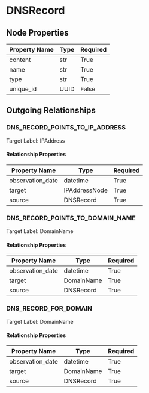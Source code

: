
# DNSRecord

## Node Properties

| Property Name | Type | Required |
| ------------- | ---- | -------- |
| content | str | True |
| name | str | True |
| type | str | True |
| unique_id | UUID | False |


## Outgoing Relationships

### DNS_RECORD_POINTS_TO_IP_ADDRESS

Target Label: IPAddress

#### Relationship Properties

| Property Name | Type | Required |
| ------------- | ---- | -------- |
| observation_date | datetime | True |
| target | IPAddressNode | True |
| source | DNSRecord | True |


### DNS_RECORD_POINTS_TO_DOMAIN_NAME

Target Label: DomainName

#### Relationship Properties

| Property Name | Type | Required |
| ------------- | ---- | -------- |
| observation_date | datetime | True |
| target | DomainName | True |
| source | DNSRecord | True |


### DNS_RECORD_FOR_DOMAIN

Target Label: DomainName

#### Relationship Properties

| Property Name | Type | Required |
| ------------- | ---- | -------- |
| observation_date | datetime | True |
| target | DomainName | True |
| source | DNSRecord | True |



